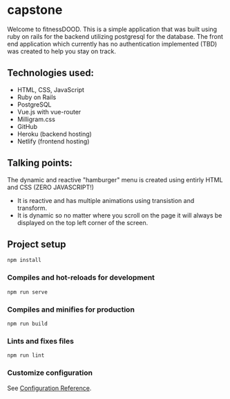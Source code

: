 # capstone
Welcome to fitnessDOOD. This is a simple application that was built using ruby on rails for the backend utilizing postgresql for the database. The front end application which currently has no authentication implemented (TBD) was created to help you stay on track.

## Technologies used:
* HTML, CSS, JavaScript
* Ruby on Rails
* PostgreSQL
* Vue.js with vue-router
* Milligram.css
* GitHub
* Heroku (backend hosting)
* Netlify (frontend hosting)

## Talking points:
The dynamic and reactive "hamburger" menu is created using entirly HTML and CSS (ZERO JAVASCRIPT!)
* It is reactive and has multiple animations using transistion and transform. 
* It is dynamic so no matter where you scroll on the page it will always be displayed on the top left corner of the screen. 

## Project setup
```
npm install
```

### Compiles and hot-reloads for development
```
npm run serve
```

### Compiles and minifies for production
```
npm run build
```

### Lints and fixes files
```
npm run lint
```

### Customize configuration
See [Configuration Reference](https://cli.vuejs.org/config/).
